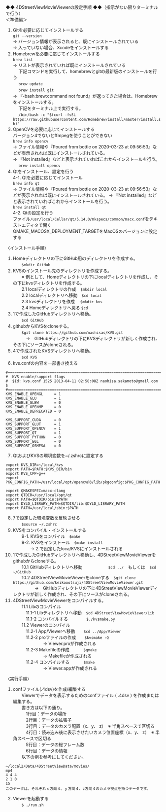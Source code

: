 ◆◆ 4DStreetViewMovieViewerの設定手順 ◆◆（指示がない限りターミナルで行う）  
＜準備編＞
1. Gitを必要に応じてインストールする  
   `git --version`  
     → バージョン情報が表示されると、既にインストールされている  
     → 入っていない場合、Xcodeをインストールする
2. Homebrewを必要に応じてインストールする  
   `brew list`  
    → リストが表示されていれば既にインストールされている  
    　 下記コマンドを実行して、homebrewとgitの最新版のインストールを行う  
    　 `brew update`  
    　 `brew install git`  
    → 『-bash:brew:command not found』が返ってきた場合は、Homebrewをインストールする。  
    　 下記をターミナル上で実行する。  
    　 `/bin/bash -c "$(curl -fsSL https://raw.githubusercontent.com/Homebrew/install/master/install.sh)"`  
3.  OpenCVを必要に応じてインストールする  
   バージョン4でないとffmpegを使うことができない  
   `brew info opencv`  
   → ファイル情報や『Poured from bottle on 2020-03-23 at 09:56:53』などが表示されれば既にインストールされている。  
   → 『Not installed』などと表示されていればこれからインストールを行う。  
   　 `brew install opencv`
4.  Qtをインストール、設定を行う  
   4-1. Qtを必要に応じてインストール  
         `brew info qt`  
         → ファイル情報や『Poured from bottle on 2020-03-23 at 09:56:53』などが表示されれば既にインストールされている。 
         → 『Not installed』などと表示されていればこれからインストールを行う。  
               `brew install qt`  
   4-2. Qtの設定を行う  
         ファイル`/usr/local/Cellar/qt/5.14.0/mkspecs/common/macx.conf`をテキストエディタで開く  
         QMAKE_MACOSX_DEPLOYMENT_TARGETをMacOSのバージョンに設定する  

〈インストール手順〉
1. Homeディレクトリの下にGitHub用のディレクトリを作成する。  
　　`$mkdir GitHub`  
2. KVSのインストール先のディレクトリを作成する。  
　　※ 例として、Homeディレクトリの下にlocalディレクトリを作成し、その下にkvsディレクトリを作成する。  
　　2.1 localディレクトリの作成　`$mkdir local`  
　　2.2 localディレクトリへ移動　`$cd local`  
　　2.3 kvsディレクトリを作成　  `$mkdir kvs`  
　　2.4 Homeディレクトリへ戻る `$cd`  
3. 1で作成したGitHubディレクトリへ移動。  
　　`$cd GitHub`  
4. githubからKVSをcloneする。  
　　`$git clone https://github.com/naohisas/KVS.git`  
　　　→　GitHubディレクトリの下にKVSディレクトリが新しく作成され、その下にソースがcloneされる。  
5. 4で作成されたKVSディレクトリへ移動。  
　　`$cd KVS`  
6. kvs.confの内容を一部書き換える
　　
```
#=============================================================================                                  
#  KVS enable/support flags
#  $Id: kvs.conf 1525 2013-04-11 02:58:08Z naohisa.sakamoto@gmail.com $
#=============================================================================
KVS_ENABLE_OPENGL     = 1
KVS_ENABLE_GLU        = 1
KVS_ENABLE_GLEW       = 0
KVS_ENABLE_OPENMP     = 0
KVS_ENABLE_DEPRECATED = 0

KVS_SUPPORT_CUDA      = 0
KVS_SUPPORT_GLUT      = 1
KVS_SUPPORT_OPENCV    = 1
KVS_SUPPORT_QT        = 1
KVS_SUPPORT_PYTHON    = 0
KVS_SUPPORT_EGL       = 0
KVS_SUPPORT_OSMESA    = 0
```
7. QtおよびKVSの環境変数を~/.zshrcに設定する  
```
export KVS_DIR=~/local/kvs
export PATH=$PATH:$KVS_DIR/bin                                                                                  
export KVS_CPP=g++
export PKG_CONFIG_PATH=/usr/local/opt/opencv@3/lib/pkgconfig:$PKG_CONFIG_PATH

export QMAKESPEC=macx-clang
export QTDIR=/usr/local/opt/qt
export PATH=$QTDIR/bin:$PATH
export DYLD_LIBRARY_PATH=$QTDIR/lib:$DYLD_LIBRARY_PATH
export PATH=/usr/local/sbin:$PATH
```
8. 7で設定した環境変数を反映させる  
　　`$source ~/.zshrc`  
9. KVSをコンパイル・インストールする  
　　9-1. KVSをコンパイル　`$make`  
　　9-2. KVSをインストール　`$make install`  
　　　　→ 2.で設定したloca/KVSにインストールされる  
10.  1で作成したGitHubディレクトリへ移動し、4DStreetViewMovieViewerをgithubからcloneする。  
　　10.1 GitHubディレクトリへ移動　　　　　　`$cd ../`　もしくは　`$cd ~/GitHub`  
　　10.2 4DStreetViewMovieViewerをcloneする　`$git clone https://github.com/keikoootsuji/4DStreetViewMovieViewer.git`  
　　　　　→　GitHubディレクトリの下に4DStreetViewMovieViewerディレクトリが新しく作成され、その下にソースがcloneされる。  
 11. 4DStreetViewMovieViewerをコンパイルする。  
　　11.1 Libのコンパイル  
　　　11.1-1 Libディレクトリへ移動　`$cd 4DStreetViewMovieViewer/Lib`  
　　　11.1-2 コンパイルする　　　 　`$./kvsmake.py`  
　　11.2 Viewerのコンパイル  
　　　11.2-1 App/Viewerへ移動　　`$cd ../App/Viewer`  
　　　11.2-2 proファイルの作成　　`$kvsmake -Q`  
　　　　　　　→ Viewer.proが作成される  
　　　11.2-3 Makefileの作成　　　   `$qmake`  
　　　　　　　→ Makefileが作成される  
　　　11.2-4 コンパイルする　　  　`$make`  
　　　　　　　→  Viewer.appが作成される  
       
〈実行手順〉  
1. confファイル(.4dsv)を作成/編集する  
　　Viewerでデータを表示するためのconfファイル ( .4dsv ) を作成または編集する。  
　　書き方は以下の通り。  
　　　1行目：データの場所  
　　　2行目：データの拡張子  
　　　3行目：データのカメラ配置（x、y、 z）　※ 半角スペースで区切る  
　　　4行目：読み込み後に表示させたいカメラ位置座標（x、y、 z）　※ 半角スペースで区切る  
　　　5行目：データの総フレーム数  
　　　6行目：データの情報  
　　以下の例を参考にしてください。  
  ```
  ~/local2/Data/4DStreetViewData/movies/                                                                          
mp4
4 4 4
2 1 0
15
このデータは、それぞれｘ方向４、ｙ方向４、z方向４のカメラ視点を持つデータです。
  ```
2. Viewerを起動する  
　　`$ ./run.sh`  
